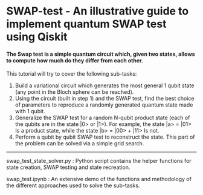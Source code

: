# SWAP-test - An illustrative guide to implement quantum SWAP test using Qiskit

#### The Swap test is a simple quantum circuit which, given two states, allows to compute how much do they differ from each other.

This tutorial will try to cover the following sub-tasks:
<ol>
<li>Build a variational circuit which generates the most general 1 qubit state (any point in the Bloch sphere can be reached). 
<li>Using the circuit (built in step 1) and the SWAP test, find the best choice of parameters to reproduce a randomly generated quantum state made with 1 qubit.
<li>Generalize the SWAP test for a random N-qubit product state (each of the qubits are in the state |0> or |1>). For example, the state
|a> = |01>
Is a product state, while the state
|b> = |00> + |11>
Is not.
<li>Perform a qubit by qubit SWAP test to reconstruct the state. This part of the problem can be solved via a simple grid search.
</ol>

<hr>

swap_test_state_solver.py : Python script contains the helper functions for state creation, SWAP testing and state recreation.

swap_test.ipynb : An extensive demo of the functions and methodology of the different approaches used to solve the sub-tasks.
